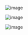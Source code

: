 ![image](https://github.com/prajapatibhaskar/express-js/assets/141663471/07e93486-7884-4692-b0c1-31d7401f6915)

![image](https://github.com/prajapatibhaskar/express-js/assets/141663471/400f9faf-f767-42c1-95c6-2704de546779)

![image](https://github.com/prajapatibhaskar/express-js/assets/141663471/b9c3769c-eec3-47fb-82bf-9c7fdd6df02f)
